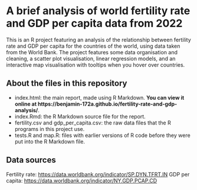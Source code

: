 # A brief analysis of world fertility rate and GDP per capita data from 2022
This is an R project featuring an analysis of the relationship between fertility rate and GDP per capita for the countries of the world, using data taken from the World Bank. The project features some data organisation and cleaning, a scatter plot visualisation, linear regression models, and an interactive map visualisation with tooltips when you hover over countries.

## About the files in this repository
<ul>
  <li>index.html: the main report, made using R Markdown. <b>You can view it online at https://benjamin-172a.github.io/fertility-rate-and-gdp-analysis/</b>.</li>
  <li>index.Rmd: the R Markdown source file for the report.</li>
  <li>fertility.csv and gdp_per_capita.csv: the raw data files that the R programs in this project use.</li>
  <li>tests.R and map.R: files with earlier versions of R code before they were put into the R Markdown file.</li>
</ul>

## Data sources
Fertility rate: https://data.worldbank.org/indicator/SP.DYN.TFRT.IN
GDP per capita: https://data.worldbank.org/indicator/NY.GDP.PCAP.CD
